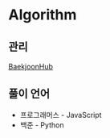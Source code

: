 # Algorithm
## 관리
[BaekjoonHub](https://github.com/BaekjoonHub/BaekjoonHub)
## 풀이 언어
- 프로그래머스 - JavaScript
- 백준 - Python
